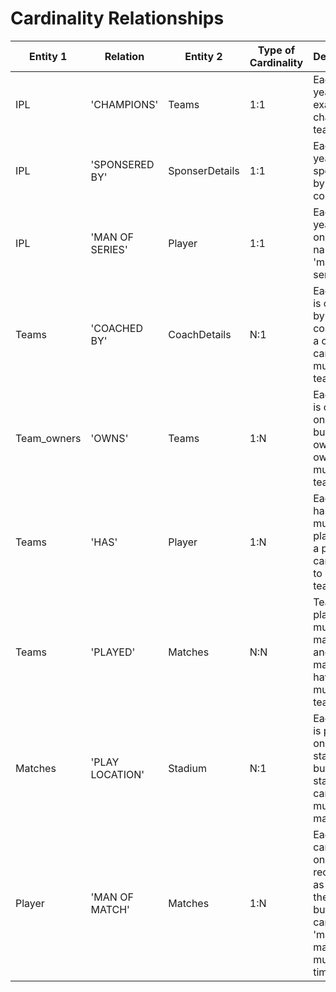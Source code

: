 # Cardinality Relationships

| Entity 1 | Relation          | Entity 2 | Type of Cardinality | Description                                                                                     |
|----------|-------------------|-----------|----------------------|-------------------------------------------------------------------------------------------------|
| IPL      | 'CHAMPIONS'       | Teams     | 1:1                  | Each IPL year has exactly one champion team.                                                  |
| IPL      | 'SPONSERED BY'    | SponserDetails | 1:1              | Each IPL year is sponsored by one company.                                                    |
| IPL      | 'MAN OF SERIES'   | Player    | 1:1                  | Each IPL year has one player named as 'man of the series.'                                   |
| Teams    | 'COACHED BY'      | CoachDetails | N:1                | Each team is coached by one coach, but a coach can coach multiple teams.                      |
| Team_owners | 'OWNS'         | Teams     | 1:N                  | Each team is owned by one owner, but an owner can own multiple teams.                         |
| Teams    | 'HAS'             | Player    | 1:N                  | Each team has multiple players, but a player can belong to only one team.                     |
| Teams    | 'PLAYED'          | Matches   | N:N                  | Teams can play multiple matches, and each match can have multiple teams.                      |
| Matches  | 'PLAY LOCATION'    | Stadium   | N:1                  | Each match is played in one stadium, but a stadium can host multiple matches.                 |
| Player   | 'MAN OF MATCH'    | Matches   | 1:N                  | Each match can have one player recognized as 'man of the match,' but a player can be 'man of the match' multiple times. |
